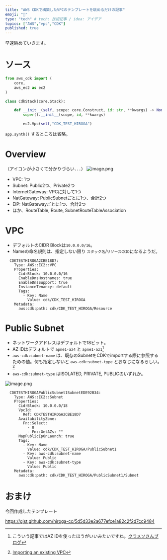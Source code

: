 ```yaml
---
title: "AWS CDKで構築したVPCのテンプレートを眺めるだけの記事"
emoji: "🔖"
type: "tech" # tech: 技術記事 / idea: アイデア
topics: ["AWS","vpc","CDK"]
published: true
---
```

早速眺めていきます。

# ソース
```cdk_stack.py
from aws_cdk import (
    core,
    aws_ec2 as ec2
)

class CdkStack(core.Stack):

    def __init__(self, scope: core.Construct, id: str, **kwargs) -> None:
        super().__init__(scope, id, **kwargs)

        ec2.Vpc(self,"CDK_TEST_HIROGA")
```

`app.synth()` するところは省略。

# Overview
（アイコンが小さくて分かりづらい．．．）
![image.png](https://qiita-image-store.s3.ap-northeast-1.amazonaws.com/0/96286/3ee2fa4b-5dc6-4d38-a307-8e8ab16e1d47.png)

* VPC: 1つ
* Subnet: Public2つ、Private2つ
* InternetGateway: VPCに対して1つ
* NatGateway: PublicSubnetごとに1つ、合計2つ
* EIP: NatGatewayごとに1つ、合計2つ
* ほか、RouteTable, Route, SubnetRouteTableAssociation


# VPC
* デフォルトのCIDR Blockは`10.0.0.0/16`。
* Nameの命名規則は、指定しない限り `スタック名`/`リソースのID`になるようだ。

```
  CDKTESTHIROGA2CBE18D7:
    Type: AWS::EC2::VPC
    Properties:
      CidrBlock: 10.0.0.0/16
      EnableDnsHostnames: true
      EnableDnsSupport: true
      InstanceTenancy: default
      Tags:
        - Key: Name
          Value: cdk/CDK_TEST_HIROGA
    Metadata:
      aws:cdk:path: cdk/CDK_TEST_HIROGA/Resource
```

# Public Subnet
* ネットワークアドレスはデフォルトで18ビット。
* AZ IDはデフォルトで `apne1-az4` と `apne1-az1`[^1]
* `aws-cdk:subnet-name` は、既存のSubnetをCDKでimportする際に参照するための値。何も指定しないと `aws-cdk:subnet-type` とおなじになるらしい。[^2]
* `aws-cdk:subnet-type` はISOLATED, PRIVATE, PUBLICのいずれか。

![image.png](https://qiita-image-store.s3.ap-northeast-1.amazonaws.com/0/96286/52cef5d2-467b-251f-7001-5ec65134fcef.png)

[^1]: こういう記事ではAZ IDを使ったほうがいいみたいですね。[クラメソさんブログ](https://dev.classmethod.jp/cloud/use-az-id-for-identify-az-crossing-over-account/)
[^2]: [Importing an existing VPC](https://docs.aws.amazon.com/cdk/api/latest/docs/aws-ec2-readme.html#importing-an-existing-vpc)

```
  CDKTESTHIROGAPublicSubnet1SubnetEDE92B34:
    Type: AWS::EC2::Subnet
    Properties:
      CidrBlock: 10.0.0.0/18
      VpcId:
        Ref: CDKTESTHIROGA2CBE18D7
      AvailabilityZone:
        Fn::Select:
          - 0
          - Fn::GetAZs: ""
      MapPublicIpOnLaunch: true
      Tags:
        - Key: Name
          Value: cdk/CDK_TEST_HIROGA/PublicSubnet1
        - Key: aws-cdk:subnet-name
          Value: Public
        - Key: aws-cdk:subnet-type
          Value: Public
    Metadata:
      aws:cdk:path: cdk/CDK_TEST_HIROGA/PublicSubnet1/Subnet

```

# おまけ
今回作成したテンプレート

https://gist.github.com/hiroga-cc/5d5d33e2a677efce1a82c2f2d7cc9484


